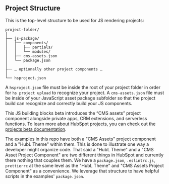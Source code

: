 ## Project Structure

This is the top-level structure to be used for JS rendering projects:

```
project-folder/
│
├── js-package/
│   ├── components/
│   │   ├── partials/
│   │   └── modules/
│   ├── cms-assets.json
│   └── package.json
│
├── … optionally other project components …
│
└── hsproject.json
```

A `hsproject.json` file must be inside the root of your project folder in order for `hs project upload` to recognize your project. A `cms-assets.json` file must be inside of your JavaScript asset package subfolder so that the project build can recognize and correctly build your JS components.

This JS building blocks beta introduces the “CMS assets” project component alongside private apps, CRM extensions, and serverless functions. To learn more about HubSpot projects, you can check out the [projects beta documentation](https://developers.hubspot.com/docs/platform/build-and-deploy-using-hubspot-projects).

The examples in this repo have both a "CMS Assets" project component and a "HubL Theme" within them. This is done to illustrate one way a developer might organize code. That said a "HubL Theme" and a "CMS Asset Project Component" are two different things in HubSpot and currently there nothing that couples them. We have a `package.json`, `.eslintrc.js`, `prettierrc` at the same level as the "HubL Theme" and "CMS Assets Project Component" as a convenience. We leverage that structure to have helpful scripts in the examples' `package.json`.
